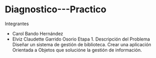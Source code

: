 # Diagnostico---Practico
Integrantes
- Carol Bando Hernández
- Elviz Claudette Garrido Osorio
Etapa 1. Descripción del Problema
Diseñar un sistema de gestión de biblioteca. Crear una aplicación Orientada a Objetos que solucióne la gestión de información.

